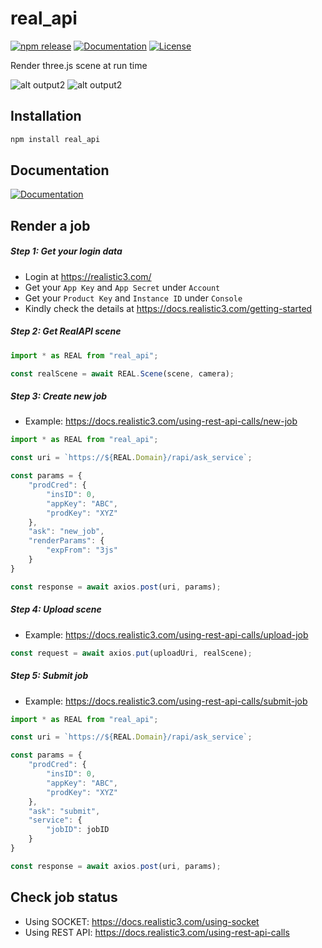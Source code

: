 # real_api

[![npm release](https://img.shields.io/npm/v/real_api)](https://www.npmjs.com/package/real_api)
[![Documentation](https://img.shields.io/badge/view-Documentation-blue?label=Open)](https://docs.realistic3.com/)
[![License](https://img.shields.io/badge/License-CSL-green)](#license)


Render three.js scene at run time

![alt output2](https://usmanheart.oss-cn-hongkong.aliyuncs.com/rapi/real_api_three/imgs/output2.jpg)
![alt output2](https://usmanheart.oss-cn-hongkong.aliyuncs.com/rapi/real_api_three/imgs/output1.jpg)


## Installation
```bash
npm install real_api
```

## Documentation

[![Documentation](https://img.shields.io/badge/view-Documentation-blue?label=Open)](https://docs.realistic3.com/)

## Render a job

##### Step 1: Get your login data

* Login at https://realistic3.com/
* Get your `App Key` and `App Secret` under `Account`
* Get your `Product Key` and `Instance ID` under `Console`
* Kindly check the details at https://docs.realistic3.com/getting-started


##### Step 2: Get RealAPI scene
```js
import * as REAL from "real_api";

const realScene = await REAL.Scene(scene, camera);
```

##### Step 3: Create new job

* Example: https://docs.realistic3.com/using-rest-api-calls/new-job

```js
import * as REAL from "real_api";

const uri = `https://${REAL.Domain}/rapi/ask_service`;

const params = {
    "prodCred": {
        "insID": 0,
        "appKey": "ABC",
        "prodKey": "XYZ"
    },
    "ask": "new_job",
    "renderParams": {
        "expFrom": "3js"
    }
}

const response = await axios.post(uri, params);
```


##### Step 4: Upload scene

* Example: https://docs.realistic3.com/using-rest-api-calls/upload-job

```js
const request = await axios.put(uploadUri, realScene);
```


##### Step 5: Submit job

* Example: https://docs.realistic3.com/using-rest-api-calls/submit-job

```js
import * as REAL from "real_api";

const uri = `https://${REAL.Domain}/rapi/ask_service`;

const params = {
    "prodCred": {
        "insID": 0,
        "appKey": "ABC",
        "prodKey": "XYZ"
    },
    "ask": "submit",
    "service": {
        "jobID": jobID
    }
}

const response = await axios.post(uri, params);
```

## Check job status

* Using SOCKET: https://docs.realistic3.com/using-socket
* Using REST API: https://docs.realistic3.com/using-rest-api-calls
